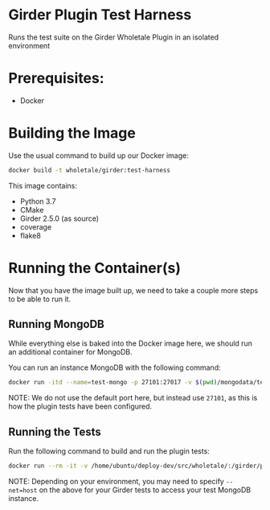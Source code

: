 # Girder Plugin Test Harness

Runs the test suite on the Girder Wholetale Plugin in an isolated environment


# Prerequisites:
* Docker


# Building the Image
Use the usual command to build up our Docker image:
```bash
docker build -t wholetale/girder:test-harness
```
This image contains:
* Python 3.7
* CMake
* Girder 2.5.0 (as source)
* coverage
* flake8


# Running the Container(s)
Now that you have the image built up, we need to take a couple more steps to be able to run it.

## Running MongoDB
While everything else is baked into the Docker image here, we should run an additional container for MongoDB.

You can run an instance MongoDB with the following command:
```bash
docker run -itd --name=test-mongo -p 27101:27017 -v $(pwd)/mongodata/test:/data/db mongo
```
NOTE: We do not use the default port here, but instead use `27101`, as this is how the plugin tests have been configured.


## Running the Tests
Run the following command to build and run the plugin tests:
```bash
docker run --rm -it -v /home/ubuntu/deploy-dev/src/wholetale/:/girder/plugins/wholetale wholetale/girder:test-harness
```
NOTE: Depending on your environment, you may need to specify `--net=host` on the above for your Girder tests to access your test MongoDB instance.
